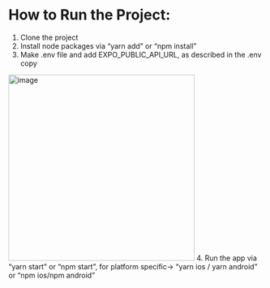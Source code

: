 # How to Run the Project:
1.	Clone the project
2.	Install node packages via “yarn add” or “npm install”
3.	Make .env file and add EXPO_PUBLIC_API_URL, as described in the .env copy
<img width="367" alt="image" src="https://github.com/sharaizk/Patient-app/assets/64202206/77b1a114-6e32-42eb-8dee-7446184495cb">
4.	Run the app via “yarn start” or “npm start”, for platform specific-> “yarn ios / yarn android” or “npm ios/npm android”
